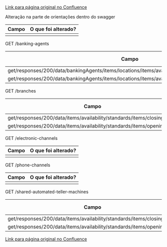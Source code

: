 [Link para página original no Confluence](https://openfinancebrasil.atlassian.net/wiki/spaces/OF/pages/266895591)

Alteração na parte de orientações dentro do swagger

| **Campo** | **O que foi alterado?** |
| --- | --- |
|  |  |

 GET /banking-agents

| **Campo** | **O que foi alterado?** |
| --- | --- |
| get/responses/200/data/bankingAgents/items/locations/items/availability/standards/items/closingTime | pattern |
| get/responses/200/data/bankingAgents/items/locations/items/availability/standards/items/openingTime | pattern |

 GET /branches

| **Campo** | **O que foi alterado?** |
| --- | --- |
| get/responses/200/data/items/availability/standards/items/closingTime | pattern |
| get/responses/200/data/items/availability/standards/items/openingTime | pattern |

 GET /electronic-channels

| **Campo** | **O que foi alterado?** |
| --- | --- |
|  |  |

 GET /phone-channels

| **Campo** | **O que foi alterado?** |
| --- | --- |
|  |  |

 GET /shared-automated-teller-machines

| **Campo** | **O que foi alterado?** |
| --- | --- |
| get/responses/200/data/items/availability/standards/items/closingTime | pattern |
| get/responses/200/data/items/availability/standards/items/openingTime | pattern |

[Link para página original no Confluence](https://openfinancebrasil.atlassian.net/wiki/spaces/OF/pages/266895591)